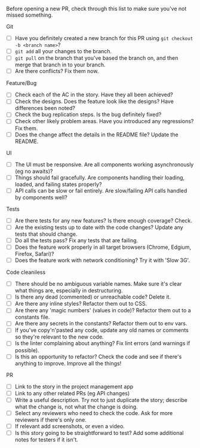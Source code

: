 Before opening a new PR, check through this list to make sure you've not missed something.

Git

- [ ] Have you definitely created a new branch for this PR using `git checkout -b <branch name>`?
- [ ] `git add` all your changes to the branch.
- [ ] `git pull` on the branch that you've based the branch on, and then merge that branch in to your branch.
- [ ] Are there conflicts? Fix them now.

Feature/Bug

- [ ] Check each of the AC in the story. Have they all been achieved?
- [ ] Check the designs. Does the feature look like the designs? Have differences been noted?
- [ ] Check the bug replication steps. Is the bug definitely fixed?
- [ ] Check other likely problem areas. Have you introduced any regressions? Fix them.
- [ ] Does the change affect the details in the README file? Update the README.

UI

- [ ] The UI must be responsive. Are all components working asynchronously (eg no awaits)? 
- [ ] Things should fail gracefully. Are components handling their loading, loaded, and failing states properly?
- [ ] API calls can be slow or fail entirely. Are slow/failing API calls handled by components well?

Tests

- [ ] Are there tests for any new features? Is there enough coverage? Check.
- [ ] Are the existing tests up to date with the code changes? Update any tests that should change.
- [ ] Do all the tests pass? Fix any tests that are failing.
- [ ] Does the feature work properly in all target browsers (Chrome, Edgium, Firefox, Safari)?
- [ ] Does the feature work with network conditioning? Try it with 'Slow 3G'.

Code cleaniless

- [ ] There should be no ambiguous variable names. Make sure it's clear what things are, especially in destructuring.
- [ ] Is there any dead (commented) or unreachable code? Delete it.
- [ ] Are there any inline styles? Refactor them out to CSS.
- [ ] Are there any 'magic numbers' (values in code)? Refactor them out to a constants file.
- [ ] Are there any secrets in the constants? Refactor them out to env vars.
- [ ] If you've copy'n'pasted any code, update any old names or comments so they're relevant to the new code.
- [ ] Is the linter complaining about anything? Fix lint errors (and warnings if possible).
- [ ] Is this an opportunity to refactor? Check the code and see if there's anything to improve. Improve all the things!

PR

- [ ] Link to the story in the project management app
- [ ] Link to any other related PRs (eg API changes)
- [ ] Write a useful description. Try not to just duplicate the story; describe what the change is, not what the change is doing.
- [ ] Select any reviewers who need to check the code. Ask for more reviewers if there's only one.
- [ ] If relevant add screenshots, or even a video.
- [ ] Is this story going to be straightforward to test? Add some additional notes for testers if it isn't.
